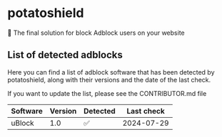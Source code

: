 # potatoshield
🥔 The final solution for block Adblock users on your website

## List of detected adblocks

Here you can find a list of adblock software that has been detected by potatoshield, along with their versions and the date of the last check.

If you want to update the list, please see the CONTRIBUTOR.md file

| Software | Version | Detected | Last check         |
|---------|----------|----------|--------------------|
| uBlock  | 1.0      | ✅       | 2024-07-29         |